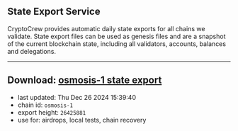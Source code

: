 ## State Export Service
CryptoCrew provides automatic daily state exports for all chains we validate. State export files can be used as genesis files and are a snapshot of the current blockchain state, including all validators, accounts, balances and delegations.

---
**Download: [osmosis-1 state export](https://dl-eu2.ccvalidators.com/SERVICE/osmosis/osmosis-1_export_26425881.json)**
---

- last updated: Thu Dec 26 2024 15:39:40
- chain id: `osmosis-1`
- export height: `26425881`
- use for: airdrops, local tests, chain recovery
